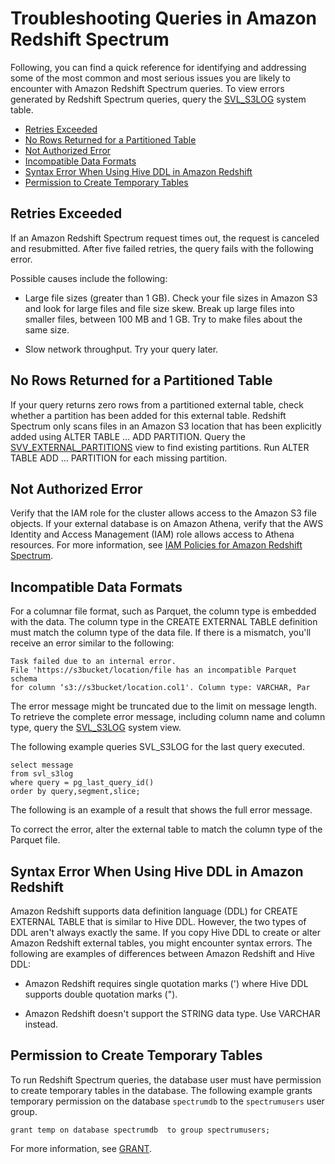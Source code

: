 # Troubleshooting Queries in Amazon Redshift Spectrum<a name="c-spectrum-troubleshooting"></a>

Following, you can find a quick reference for identifying and addressing some of the most common and most serious issues you are likely to encounter with Amazon Redshift Spectrum queries\. To view errors generated by Redshift Spectrum queries, query the [SVL\_S3LOG](r_SVL_S3LOG.md) system table\.


+ [Retries Exceeded](#spectrum-troubleshooting-retries-exceeded)
+ [No Rows Returned for a Partitioned Table](#spectrum-troubleshooting-no-rows-partitioned-table)
+ [Not Authorized Error](#spectrum-troubleshooting-not-authorized-error)
+ [Incompatible Data Formats](#spectrum-troubleshooting-incompatible-data-format)
+ [Syntax Error When Using Hive DDL in Amazon Redshift](#spectrum-troubleshooting-syntax-error-using-hive-ddl)
+ [Permission to Create Temporary Tables](#spectrum-troubleshooting-permission-to-create-temp-tables)

## Retries Exceeded<a name="spectrum-troubleshooting-retries-exceeded"></a>

If an Amazon Redshift Spectrum request times out, the request is canceled and resubmitted\. After five failed retries, the query fails with the following error\.

Possible causes include the following: 

+ Large file sizes \(greater than 1 GB\)\. Check your file sizes in Amazon S3 and look for large files and file size skew\. Break up large files into smaller files, between 100 MB and 1 GB\. Try to make files about the same size\. 

+ Slow network throughput\. Try your query later\. 

## No Rows Returned for a Partitioned Table<a name="spectrum-troubleshooting-no-rows-partitioned-table"></a>

If your query returns zero rows from a partitioned external table, check whether a partition has been added for this external table\. Redshift Spectrum only scans files in an Amazon S3 location that has been explicitly added using ALTER TABLE … ADD PARTITION\. Query the [SVV\_EXTERNAL\_PARTITIONS](r_SVV_EXTERNAL_PARTITIONS.md) view to find existing partitions\. Run ALTER TABLE ADD … PARTITION for each missing partition\. 

## Not Authorized Error<a name="spectrum-troubleshooting-not-authorized-error"></a>

Verify that the IAM role for the cluster allows access to the Amazon S3 file objects\. If your external database is on Amazon Athena, verify that the AWS Identity and Access Management \(IAM\) role allows access to Athena resources\. For more information, see [IAM Policies for Amazon Redshift Spectrum](c-spectrum-iam-policies.md)\.

## Incompatible Data Formats<a name="spectrum-troubleshooting-incompatible-data-format"></a>

For a columnar file format, such as Parquet, the column type is embedded with the data\. The column type in the CREATE EXTERNAL TABLE definition must match the column type of the data file\. If there is a mismatch, you'll receive an error similar to the following:

```
Task failed due to an internal error. 
File 'https://s3bucket/location/file has an incompatible Parquet schema 
for column ‘s3://s3bucket/location.col1'. Column type: VARCHAR, Par
```

The error message might be truncated due to the limit on message length\. To retrieve the complete error message, including column name and column type, query the [SVL\_S3LOG](r_SVL_S3LOG.md) system view\.

The following example queries SVL\_S3LOG for the last query executed\.

```
select message 
from svl_s3log 
where query = pg_last_query_id() 
order by query,segment,slice;
```

The following is an example of a result that shows the full error message\.

To correct the error, alter the external table to match the column type of the Parquet file\. 

## Syntax Error When Using Hive DDL in Amazon Redshift<a name="spectrum-troubleshooting-syntax-error-using-hive-ddl"></a>

Amazon Redshift supports data definition language \(DDL\) for CREATE EXTERNAL TABLE that is similar to Hive DDL\. However, the two types of DDL aren't always exactly the same\. If you copy Hive DDL to create or alter Amazon Redshift external tables, you might encounter syntax errors\. The following are examples of differences between Amazon Redshift and Hive DDL: 

+ Amazon Redshift requires single quotation marks \('\) where Hive DDL supports double quotation marks \("\)\.

+ Amazon Redshift doesn't support the STRING data type\. Use VARCHAR instead\.

## Permission to Create Temporary Tables<a name="spectrum-troubleshooting-permission-to-create-temp-tables"></a>

To run Redshift Spectrum queries, the database user must have permission to create temporary tables in the database\. The following example grants temporary permission on the database `spectrumdb` to the `spectrumusers` user group\. 

```
grant temp on database spectrumdb  to group spectrumusers;
```

For more information, see [GRANT](r_GRANT.md)\.